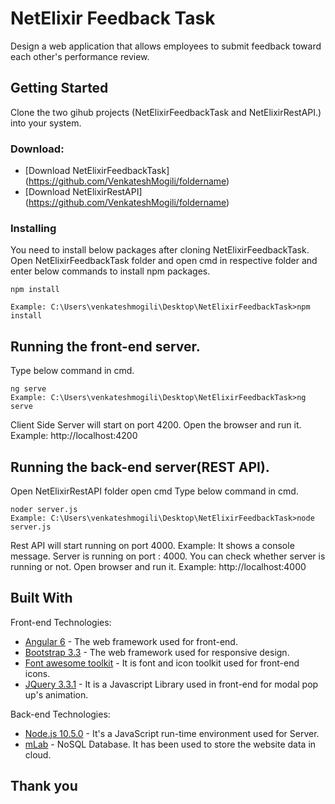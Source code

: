 # NetElixir Feedback Task

Design a web application that allows employees to submit feedback toward each
other&#39;s performance review.

## Getting Started

Clone the two gihub projects (NetElixirFeedbackTask and NetElixirRestAPI.) into your system.

### Download:
* [Download NetElixirFeedbackTask] (https://github.com/VenkateshMogili/foldername)
* [Download NetElixirRestAPI] (https://github.com/VenkateshMogili/foldername)


### Installing

You need to install below packages after cloning NetElixirFeedbackTask.
Open NetElixirFeedbackTask folder and open cmd in respective folder and enter below commands to install npm packages.
```
npm install

Example: C:\Users\venkateshmogili\Desktop\NetElixirFeedbackTask>npm install
```

## Running the front-end server.
Type below command in cmd.
```
ng serve
Example: C:\Users\venkateshmogili\Desktop\NetElixirFeedbackTask>ng serve
```
Client Side Server will start on port 4200. Open the browser and run it.
Example: http://localhost:4200

## Running the back-end server(REST API).
Open NetElixirRestAPI folder
open cmd
Type below command in cmd.
```
noder server.js
Example: C:\Users\venkateshmogili\Desktop\NetElixirFeedbackTask>node server.js
```
Rest API will start running on port 4000. 
Example: It shows a console message. Server is running on port : 4000.
You can check whether server is running or not. Open browser and run it.
Example: http://localhost:4000

## Built With

Front-end Technologies:
* [Angular 6](https://angular.io/) - The web framework used for front-end.
* [Bootstrap 3.3](https://getbootstrap.com/docs/3.3/) - The web framework used for responsive design.
* [Font awesome toolkit](https://fontawesome.com/) - It is font and icon toolkit used for front-end icons.
* [JQuery 3.3.1](https://jquery.com) - It is a Javascript Library used in front-end for modal pop up's animation.

Back-end Technologies:
* [Node.js 10.5.0](https://nodejs.org/en/) - It's a JavaScript run-time environment used for Server.
* [mLab](https://mlab.com/) - NoSQL Database. It has been used to store the website data in cloud.

## Thank you
